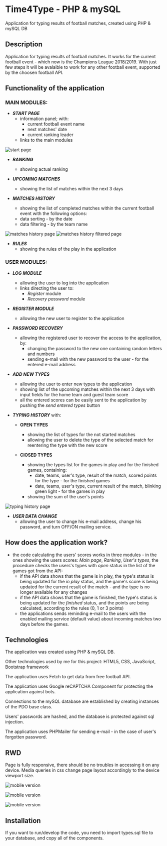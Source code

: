 # Time4Type - PHP & mySQL
Application for typing results of football matches, created using PHP & mySQL DB

## Description
Application for typing results of football matches. It works for the current football event - which now is the Champions League 2018/2019. With just few steps it will be avalaible to work for any other football event, supported by the choosen football API.

## Functionality of the application

### MAIN MODULES:

* **_START PAGE_**
  - information panel; with:
    - current football event name
    - next matches' date
    - current ranking leader
  - links to the main modules

![start page](https://zapodaj.net/images/6b32868843681.jpg "start page")

* **_RANKING_**
  - showing actual ranking

* **_UPCOMING MATCHES_**
  - showing the list of matches within the next 3 days

* **_MATCHES HISTORY_**
  - showing the list of completed matches within the current football event
  with the following options:
  - data sorting - by the date
  - data filtering - by the team name

![matches history page](https://zapodaj.net/images/75f535a26f950.jpg "matches history")
![matches history filtered page](https://zapodaj.net/images/84e46b48b16ba.jpg "matches history filtered")

* **_RULES_**
  - showing the rules of the play in the application


### USER MODULES:

* **_LOG MODULE_**
  - allowing the user to log into the application
  - links directing the user to:
    - _Register_ module
    - _Recovery password_ module

* **_REGISTER MODULE_**
  - allowing the new user to register to the application

* **_PASSWORD RECOVERY_**
  - allowing the registered user to recover the access to the application, by:
    - changing the password to the new one containing random letters and numbers
    - sending e-mail with the new password to the user - for the entered e-mail address

* **_ADD NEW TYPES_**
  - allowing the user to enter new types to the application
  - showing list of the upcoming matches within the next 3 days with input fields for the home team and guest team score
  - all the entered scores can be easily sent to the application by pushing the _send entered types_ button

* **_TYPING HISTORY_** with:

  - **OPEN TYPES**
    - showing the list of types for the not started matches
    - allowing the user to delete the type of the selected match for reentering the type with the new score

  - **ClOSED TYPES**
    - showing the types list for the games in play and for the finished games, containing:
      - date, teams, user's type, result of the match, scored points for the type - for the finished games
      - date, teams, user's type, current result of the match, blinking green light - for the games in play
    - showing the sum of the user's points

![typing history page](https://zapodaj.net/images/eb6531253a4f0.jpg "typing history page")

* **_USER DATA CHANGE_**
  - allowing the user to change his e-mail address, change his password, and turn OFF/ON mailing service. 


## How does the application work?

  - the code calculating the users' scores works in three modules - in the ones showing the users scores: _Main page_, _Ranking_, _User's types_, the procedure checks the users's types with _open_ status in the list of the games got from the API: 
    - if the API data shows that the game is in play, the type's status is being updated for the _in play_ status, and the game's score is being updated for the current result of the match - and the type is no longer available for any changes
    - if the API data shows that the game is finished, the type's status is being updated for the _finished_ status, and the points are being calculated, according to the rules (0, 1 or 3 points)
    - the applications sends reminding e-mail to the users with the enabled mailing service (default value) about incoming matches two days before the games.


## Technologies

The application was created using PHP & mySQL DB.

Other technologies used by me for this project: HTML5, CSS, JavaScript, Bootstrap framework

The application uses Fetch to get data from free football API. 

The application uses Google reCAPTCHA Component for protecting the application against bots.

Connections to the mySQL database are established by creating instances of the PDO base class.

Users' passwords are hashed, and the database is protected against sql injection.

The application uses PHPMailer for sending e-mail - in the case of user's forgotten password.

## RWD

Page is fully responsive, there should be no troubles in accessing it on any device. Media queries in css change page layout accordingly to the device viewport size.

![mobile version](https://zapodaj.net/images/06dafc11d547f.jpg "mobile version")

![mobile version](https://zapodaj.net/images/5952dc214b9fc.jpg "mobile version")

![mobile version](https://zapodaj.net/images/d1a6cfcb5908c.jpg "mobile version")

## Installation

If you want to run/develop the code, you need to import types.sql file to your database, and copy all of the components.


